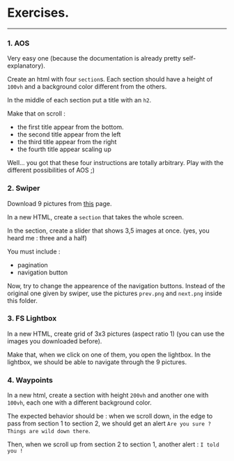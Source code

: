 # Exercises.

---

### 1. AOS

Very easy one (because the documentation is already pretty self-explanatory).

Create an html with four `section`s. Each section should have a height of `100vh` and a background color different from the others.

In the middle of each section put a title with an `h2`.

Make that on scroll
:

- the first title appear from the bottom.
- the second title appear from the left
- the third title appear from the right
- the fourth title appear scaling up

Well... you got that these four instructions are totally arbitrary. Play with the different possibilities of AOS ;)

### 2. Swiper

Download 9 pictures from [this](https://picsum.photos/images) page.

In a new HTML, create a `section` that takes the whole screen.

In the section, create a slider that shows 3,5 images at once. (yes, you heard me : three and a half)

You must include :

- pagination
- navigation button

Now, try to change the appearence of the navigation buttons. Instead of the original one given by swiper, use the pictures `prev.png` and `next.png` inside this folder.

### 3. FS Lightbox

In a new HTML, create grid of 3x3 pictures (aspect ratio 1) (you can use the images you downloaded before).

Make that, when we click on one of them, you open the lightbox. In the lightbox, we should be able to navigate through the 9 pictures.

### 4. Waypoints

In a new html, create a section with height `200vh` and another one with `100vh`, each one with a different background color.

The expected behavior should be : when we scroll down, in the edge to pass from section 1 to section 2, we should get an alert `Are you sure ? Things are wild down there`.

Then, when we scroll up from section 2 to section 1, another alert : `I told you ! `
